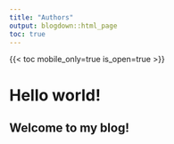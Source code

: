 ```yaml
---
title: "Authors"
output: blogdown::html_page
toc: true
---
```


{{< toc mobile_only=true is_open=true >}}

# Hello world!

## Welcome to my blog!
